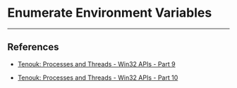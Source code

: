 # Enumerate Environment Variables


---
## References

- [Tenouk: Processes and Threads - Win32 APIs - Part 9](https://www.tenouk.com/ModuleU3.html)

- [Tenouk: Processes and Threads - Win32 APIs - Part 10](https://www.tenouk.com/ModuleU4.html)
